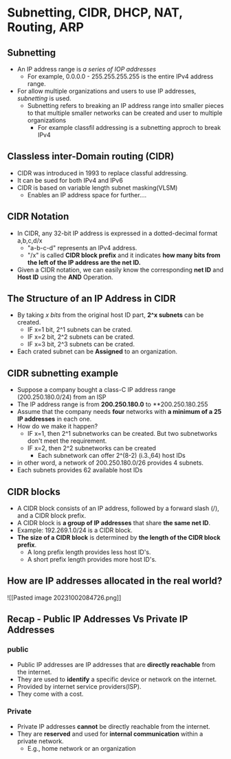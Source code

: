# Subnetting, CIDR, DHCP, NAT, Routing, ARP

## Subnetting
- An IP address range is *a series of IOP addresses*
	- For example, 0.0.0.0 - 255.255.255.255 is the entire IPv4 address range.
- For allow multiple organizations and users to use IP addresses, *subnetting* is used.
	- Subnetting refers to breaking an IP address range into smaller  pieces to that multiple 
	  smaller networks can be created and user to multiple organizations
	  - For example classfil addressing is a subnetting approch to break IPv4

## Classless inter-Domain routing (CIDR)
- CIDR was introduced in 1993 to replace classful addressing.
- It can be sued for both IPv4 and IPv6
- CIDR is based on variable length subnet masking(VLSM)
	- Enables an IP address space for further....

## CIDR Notation 
- In CIDR, any 32-bit IP address is expressed in a dotted-decimal format a,b,c,d/x
	- "a-b-c-d" represents an IPv4 address.
	- "/x" is called **CIDR block prefix** and it indicates **how many bits from the left of the IP address are the net ID.**
- Given a CIDR notation, we can easily know the corresponding **net ID** and **Host ID** using the **AND** Operation. 

## The Structure of an IP Address in CIDR
- By taking *x bits* from the original host ID part, **2^x subnets** can be created.
	- IF x=1 bit, 2^1 subnets can be crated.
	- IF x=2 bit, 2^2 subnets can be crated.
	- IF x=3 bit, 2^3 subnets can be crated.
- Each crated subnet can be **Assigned** to an organization.

## CIDR subnetting example
- Suppose a company bought a class-C IP address range (200.250.180.0/24) from an ISP
- The IP address range is from **200.250.180.0** to **200.250.180.255
- Assume that the company needs **four** networks with **a minimum of a 25 IP addresses** in  each one.
- How do we make it happen?
	- IF x=1, then 2^1 subnetworks can be created. But two subnetworks don't meet the requirement.
	- IF x=2, then 2^2 subnetworks can be created
		- Each subnetwork can offer 2^(8-2) (i.3.,64) host IDs
- in other word, a network of 200.250.180.0/26 provides 4 subnets.
- Each subnets provides 62 available host IDs

## CIDR blocks 
- A CIDR block consists of an IP address, followed by a forward slash (/), and a CIDR block prefix.
- A CIDR block is **a group of IP addresses** that share **the same net ID**.
- Example: 192.269.1.0/24 is a CIDR block.
- **The size of a CIDR block** is determined by **the length of the CIDR block prefix**.
	- A long prefix length provides less host ID's.
	- A short prefix length provides more host ID's.

## How are IP addresses allocated in the real world?
![[Pasted image 20231002084726.png]]

## Recap - Public IP Addresses Vs Private IP Addresses

### public
- Public IP addresses are IP addresses that are **directly reachable** from the internet.
- They are used to **identify** a specific device or network on the internet.
- Provided by internet service providers(ISP).
- They come with a cost.

### Private
- Private IP addresses **cannot** be directly reachable from the internet.
- They are **reserved** and used for **internal communication** within a private network.
	- E.g., home network or an organization

